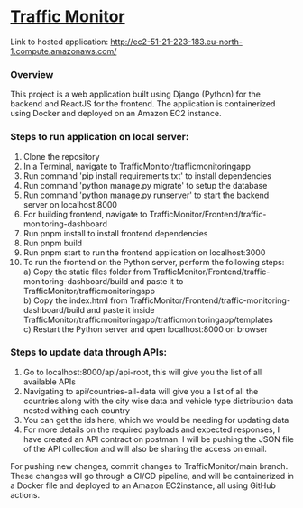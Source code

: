 # [Traffic Monitor](http://ec2-51-21-223-183.eu-north-1.compute.amazonaws.com/)

Link to hosted application: http://ec2-51-21-223-183.eu-north-1.compute.amazonaws.com/

**<h3>Overview</h3>**

This project is a web application built using Django (Python) for the backend and ReactJS for the frontend. The application is containerized using Docker and deployed on an Amazon EC2 instance.

**<h3>Steps to run application on local server:</h3>**
1. Clone the repository
2. In a Terminal, navigate to TrafficMonitor/trafficmonitoringapp
3. Run command 'pip install requirements.txt' to install dependencies
4. Run command 'python manage.py migrate' to setup the database
5. Run command 'python manage.py runserver' to start the backend server on localhost:8000
6. For building frontend, navigate to TrafficMonitor/Frontend/traffic-monitoring-dashboard
7. Run pnpm install to install frontend dependencies
8. Run pnpm build
9. Run pnpm start to run the frontend application on localhost:3000
10. To run the frontend on the Python server, perform the following steps:<br>
a) Copy the static files folder from TrafficMonitor/Frontend/traffic-monitoring-dashboard/build and paste it to TrafficMonitor/trafficmonitoringapp<br>
b) Copy the index.html from TrafficMonitor/Frontend/traffic-monitoring-dashboard/build and paste it inside TrafficMonitor/trafficmonitoringapp/trafficmonitoringapp/templates<br>
c) Restart the Python server and open localhost:8000 on browser

**<h3>Steps to update data through APIs:</h3>**
1. Go to localhost:8000/api/api-root, this will give you the list of all available APIs
2. Navigating to api/countries-all-data will give you a list of all the countries along with the city wise data and vehicle type distribution data nested withing each country
3. You can get the ids here, which we would be needing for updating data
4. For more details on the required payloads and expected responses, I have created an API contract on postman. I will be pushing the JSON file of the API collection and will also be sharing the access on email.

For pushing new changes, commit changes to TrafficMonitor/main branch. 
These changes will go through a CI/CD pipeline, and will be containerized in a Docker file and deployed to an Amazon EC2instance, all using GitHub actions.
